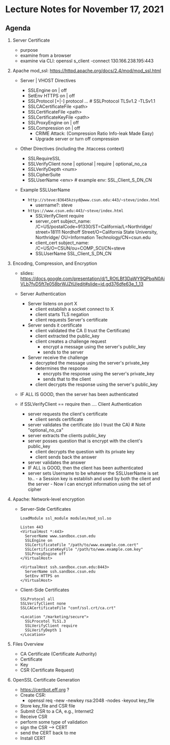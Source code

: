 # Lecture Notes for November 17, 2021

## Agenda
  1. Server Certificate 
     - purpose
     - examine from a browser
     - examine via CLI: openssl s_client -connect 130.166.238.195:443

  1. Apache mod_ssl: https://httpd.apache.org/docs/2.4/mod/mod_ssl.html
     - Server | VHOST Directives
       * SSLEngine on | off
       * SetEnv HTTPS on | off
       * SSLProtocol [+|-] protocol ...  # SSLProtocol TLSv1.2 -TLSv1.1 
       * SSLCACertificateFile \<path>
       * SSLCertificateFile \<path>
       * SSLCertificateKeyFile \<path>
       * SSLProxyEngine on | off
       * SSLCompression  on | off    
         - CRIME Attack: (Compression Ratio Info-leak Made Easy)
         - Upgrade server or turn off compression 

     - Other Directives (including the .htaccess context)
       * SSLRequireSSL
       * SSLVerifyClient none | optional | require | optional_no_ca
       * SSLVerifyDepth \<num>
       * SSLCipherSuite
       * SSLUserName \<env>  # example env: SSL_Client_S_DN_CN

     - Example SSLUserName
       - ``http://steve:83645kzsyd@www.csun.edu:443/~steve/index.html``
          - username?:  steve
       - ``https://www.csun.edu:443/~steve/index.html``
          - SSLVerifyClient require
          - server_cert subject_name: /C=US/postalCode=91330/ST=California/L=Northridge/ street=18111 Nordhoff Street/O=California State University, Northridge/ OU=Information Technology/CN=csun.edu
          - client_cert subject_name: /C=US/O=CSUN/ou=COMP_SCI/CN=steve
          - SSLUserName SSL_Client_S_DN_CN


  1. Encoding, Compression, and Encryption
     - slides: https://docs.google.com/presentation/d/1_ROtLBf3DaWY9QPbqN0AiVLb7fyD5ft7e058brWJZtU/edit#slide=id.gd376dfe63e_1_13

     - Server Authentication 
       - Server listens on port X
         * client establish a socket connect to X
         * client starts TLS negation
         * client requests Server's certificate
       - Server sends it certificate
         * client validated the CA (I trust the Certificate)
         * client extracted the public_key
         * client creates a challenge request
           - encrypt a message using the server's public_key
           - sends to the server
       - Server receive the challenge
          - decrypted the message using the server's private_key
          - determines the response
             - encrypts the response using the server's private_key
             - sends that to the client
          * client decrypts the response using the server's public_key 
      - IF ALL IS GOOD, then the server has been authenticated
     - if SSLVerifyClient == require then .... Client Authentication
       - server requests the client's certificate
         * client sends certificate
       - server validates the certificate (do I trust the CA)  # Note "optional_no_ca"
       - server extracts the clients public_key
       - server posses question that is encrypt with the client's public_key
         * client decrypts the question with its private key
         * client sends back the answer
       - server validates the answer
       - IF ALL is GOOD, then the client has been authenticated
       - server sets Username to be whatever the SSLUserName is set to..
    - a Session key is establish and used by both the client and the server
    - Now I can encrypt information using the set of cipher

  1. Apache: Network-level encryption
     - Server-Side Certificates
       ```
       LoadModule ssl_module modules/mod_ssl.so

       Listen 443
       <VirtualHost *:443>
         ServerName www.sandbox.csun.edu
         SSLEngine on
         SSLCertificateFile "/path/to/www.example.com.cert"
         SSLCertificateKeyFile "/path/to/www.example.com.key"
         SSLProxyEngine off
       </VirtualHost>

       <VirtualHost ssh.sandbox.csun.edu:8443>
         ServerName ssh.sandbox.csun.edu
         SetEnv HTTPS on 
       </VirtualHost>
       ```

      - Client-Side Certificates
        ```
        SSLProtocol all
        SSLVerifyClient none
        SSLCACertificateFile "conf/ssl.crt/ca.crt"

        <Location "/marketing/secure">
          SSLProcotol TLS1.3
          SSLVerifyClient require
          SSLVerifyDepth 1
        </Location>
        ```

   1. Files Overview
      - CA Certificate (Certificate Authority)
      - Certificate
      - Key
      - CSR (Certificate Request)

   1. OpenSSL Certificate Generation
      - https://certbot.eff.org ?
      - Create CSR: 
        * openssl req -new -newkey rsa:2048 -nodes -keyout key_file
      - Store key_file and CSR file
      - Submit CSR to a CA, e.g., Internet2
      - Receive CSR
      - perform some type of validation
      - sign the CSR --> CERT
      - send the CERT back to me
      - Install CERT

